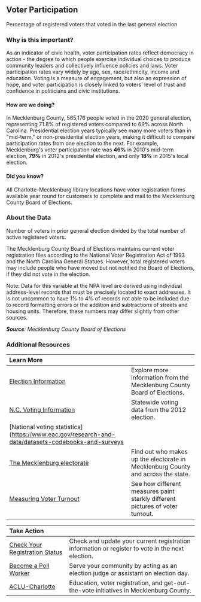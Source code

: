 ## Voter Participation 
Percentage of registered voters that voted in the last general election

### Why is this important?
As an indicator of civic health, voter participation rates reflect democracy in action - the degree to which people exercise individual choices to produce community leaders and collectively influence policies and laws. Voter participation rates vary widely by age, sex, race/ethnicity, income and education. Voting is a measure of engagement, but also an expression of hope, and voter participation is closely linked to voters' level of trust and confidence in politicians and civic institutions.

#### How are we doing?
In Mecklenburg County, 565,176 people voted in the 2020 general election, representing 71.8% of registered voters compared to 69% across North Carolina. Presidential election years typically see many more voters than in "mid-term," or non-presidential election years, making it difficult to compare participation rates from one election to the next. For example, Mecklenburg's voter participation rate was **46%** in 2010's mid-term election, **79%** in 2012's presidential election, and only **18%** in 2015's local election.   

#### Did you know?
All Charlotte-Mecklenburg library locations have voter registration forms available year round for customers to complete and mail to the Mecklenburg County Board of Elections.

### About the Data
Number of voters in prior general election divided by the total number of active registered voters. 

The Mecklenburg County Board of Elections maintains current voter registration files according to the National Voter Registration Act of 1993 and the North Carolina General Statues. However, total registered voters may include people who have moved but not notified the Board of Elections, if they did not vote in the election. 

Note: Data for this variable at the NPA level are derived using individual address-level records that must be precisely located to exact addresses. It is not uncommon to have 1% to 4% of records not able to be included due to record formatting errors or the addition and subtractions of streets and housing units. Therefore, these numbers may differ slightly from other sources. 
  
_**Source**: Mecklenburg County Board of Elections_

### Additional Resources
|Learn More |     |
|:- |:- |
|[Election Information](https://www.mecknc.gov/boe/pages/default.aspx)| Explore more information from the Mecklenburg County Board of Elections.
|[N.C. Voting Information](https://ncvoterguide.org/v)| Statewide voting data from the 2012 election.
|[National voting statistics](https://www.eac.gov/research-and-data/datasets-codebooks-and-surveys
|[The Mecklenburg electorate](http://ui.uncc.edu/story/voters-born-elsewhere-make-nearly-half-nc-electorate)| Find out who makes up the electorate in Mecklenburg County and across the state.
|[Measuring Voter Turnout](http://www.pewtrusts.org/en/about/news-room/news/2014/07/31/measuring-voter-turnout) | See how different measures paint starkly different pictures of voter turnout.

|Take Action |     |
|:- |:- |
|[Check Your Registration Status](https://www.mecknc.gov/BOE/voter/Pages/VoterRegistrationApplication.aspx?redirect=charmeck) |Check and update your current registration information or register to vote in the next election.
|[Become a Poll Worker](https://www.mecknc.gov/boe/pollofficials/pages/positiondetails.aspx) |Serve your community by acting as an election judge or assistant on election day.
|[ACLU-Charlotte](https://www.aclu.org/know-your-rights/voting-rights//) | Education, voter registration, and get-out-the-vote initiatives in Mecklenburg County.